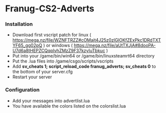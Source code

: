 # Franug-CS2-Adverts

### Installation

* Download first vscript patch for linux ( https://mega.nz/file/WZNFTRZZ#cOMajt4J25z0zlGlOKfZExPkc1DRdTXTYF65_gg02pQ ) or windows ( https://mega.nz/file/aUtTXJjA#8dooPA-U7d6a8tHEPZCQqplvhZMzZ9F37kzyIuTbkuc )
* Put into your /game/bin/win64 or /game/bin/linuxsteamrt64 directory
* Put the .lua files into /game/csgo/scripts/vscripts
* Add **sv_cheats 1; script_reload_code franug_adverts; sv_cheats 0** to the bottom of your server.cfg
* Restart your server

### Configuration

* Add your messages into advertlist.lua
* You have available the colors listed on the colorslist.lua
